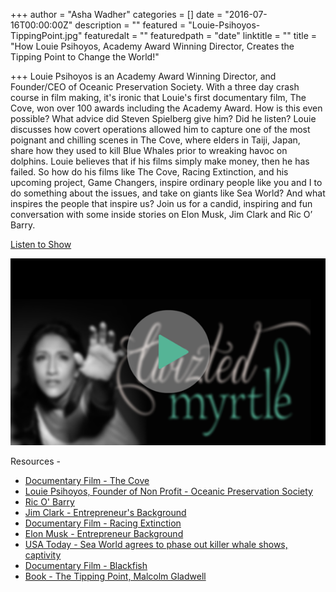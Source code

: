 +++
author = "Asha Wadher"
categories = []
date = "2016-07-16T00:00:00Z"
description = ""
featured = "Louie-Psihoyos-TippingPoint.jpg"
featuredalt = ""
featuredpath = "date"
linktitle = ""
title = "How Louie Psihoyos, Academy Award Winning Director, Creates the Tipping Point to Change the World!"

+++
Louie Psihoyos is an Academy Award Winning Director, and Founder/CEO of Oceanic Preservation Society. With a three day crash course in film making, it's ironic that Louie's first documentary film, The Cove, won over 100 awards including the Academy Award. How is this even possible? What advice did Steven Spielberg give him? Did he listen? Louie discusses how covert operations allowed him to capture one of the most poignant and chilling scenes in The Cove, where elders in Taiji, Japan, share how they used to kill Blue Whales prior to wreaking havoc on dolphins. Louie believes that if his films simply make money, then he has failed. So how do his films like The Cove, Racing Extinction, and his upcoming project, Game Changers, inspire ordinary people like you and I to do something about the issues, and take on giants like Sea World? And what inspires the people that inspire us? Join us for a candid, inspiring and fun conversation with some inside stories on Elon Musk, Jim Clark and Ric O’ Barry.

 <a href="http://artist.twiztedmyrtle.com/static/assets/podcast/Ep24_Louie_Psihoyos_Academy_Award_Director_Creates_Tipping_Point.mp3" target="_blank">Listen to Show</a>

<a href="http://artist.twiztedmyrtle.com/static/assets/podcast/Ep24_Louie_Psihoyos_Academy_Award_Director_Creates_Tipping_Point.mp3" target="_blank"><img src="/img/twiztedmyrtle/blog/radio-thumb.png" alt=""></a>



<p style="margin-bottom: 0em;">Resources -</p>

 - <a target="_blank" href="http://www.thecovemovie.com/home.htm">Documentary Film - The Cove</a>
 - <a target="_blank" href="http://www.opsociety.org/">Louie Psihoyos, Founder of Non Profit -   Oceanic Preservation Society</a>
 - <a target="_blank" href="https://dolphinproject.net/">Ric O' Barry</a>
 - <a target="_blank" href="http://www.biography.com/people/james-clark-9542204">Jim Clark - Entrepreneur's Background</a>
 - <a target="_blank" href="http://racingextinction.com/">Documentary Film - Racing Extinction</a>
 - <a target="_blank" href="https://en.wikipedia.org/wiki/Elon_Musk">Elon Musk - Entrepreneur Background</a>
 - <a target="_blank" href="http://www.usatoday.com/story/money/2016/03/17/seaworld-orcas-killer-whales/81900498/">USA Today - Sea World agrees to phase out killer whale shows, captivity</a>
 - <a target="_blank" href="http://www.blackfishmovie.com/">Documentary Film - Blackfish</a>
 - <a target="_blank" href="https://www.amazon.com/Tipping-Point-Little-Things-Difference/dp/0316346624">Book - The Tipping Point, Malcolm Gladwell</a>
